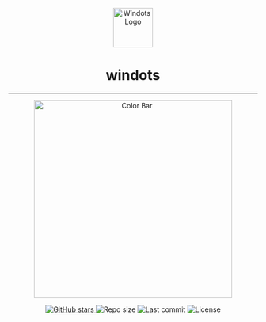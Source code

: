 <p align="center">
    <img src="https://user-images.githubusercontent.com/your-image-path/windots-logo.png" width="80" alt="Windots Logo" />
</p>

<h1 align="center">windots</h1>

<hr/>

<p align="center">
    <img src="https://user-images.githubusercontent.com/your-image-path/color-bar.png" width="400" alt="Color Bar" />
</p>

<p align="center">
    <a href="https://github.com/swopnil7/windots/stargazers">
        <img alt="GitHub stars" src="https://img.shields.io/github/stars/swopnil7/windots?style=for-the-badge&logo=github&logoColor=white"/>
    </a>
    <img alt="Repo size" src="https://img.shields.io/github/repo-size/swopnil7/windots?style=for-the-badge&logo=databricks&logoColor=white"/>
    <img alt="Last commit" src="https://img.shields.io/github/last-commit/swopnil7/windots?style=for-the-badge&logo=git&logoColor=white"/>
    <img alt="License" src="https://img.shields.io/github/license/swopnil7/windots?style=for-the-badge&logo=open-source-initiative&logoColor=white"/>
</p>
